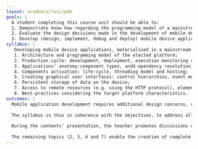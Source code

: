```yaml
---
layout: academia/leic/pdm
goals: |
  A student completing this course unit should be able to:   
  1. Demonstrate know how regarding the programming model of a mainstream platform for mobile device application development;
  2. Evaluate the design decisions made in the development of mobile device applications that make use of both the device’s local resources and remote resources;
  3. Develop (design, implement, debug and deploy) mobile device applications.
syllabus: |
   Developing mobile device applications, materialised in a mainstream platform for mobile device application development;
   1. Architecture and programming model of the elected platform;   
   2. Production cycle: development, deployment, execution monitoring and debug;   
   3. Applications’ anatomy:component types, andd ependency resolution;
   4. Components activation: life-cycle, threading model and hosting;
   5. Creating graphical user interfaces: control hierarchies, event model and threading model;
   6. Persistent storage of data on the device;
   7. Access to remote resources (e.g. using the HTTP protocol), elementary replication techniques and replicas’ reconciliation
   8. Best-practices considering the target platform characteristics.
outcomes: |
  Mobile application development requires additional design concerns, considering the existing computational resources. Thus, in addition to the study of existing techniques, one must understand the targeted platform and the observable design decisions that have been undertaken.
  
  The syllabus is thus in coherence with the objectives, to address all aspects of mobile application development for the chosen platform. The syllabus’ points 1, 3, and 4 enable the concretisation of the first objective. 
  
  During the contents’ presentation, the teacher promotes discussions of programming best practices (topic 8) applied to real problems. Such an approach, accompanied by a detailed study of the underlying platform, is coherent with the second objective. 
  
  The remaining topics (2, 5, 6 and 7) enable the creation of complete solutions and are therefore aligned with the third learning outcome.
---
```

